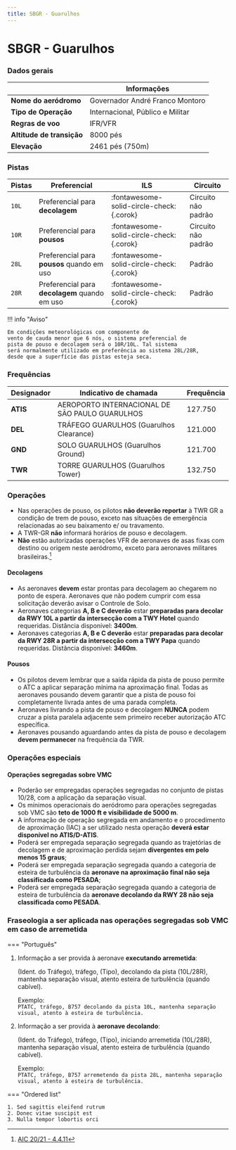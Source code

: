 ```yaml
---
title: SBGR - Guarulhos
---
```


# SBGR - Guarulhos

### Dados gerais

|                           | Informações                      |
|---------------------------|----------------------------------|
| **Nome do aeródromo**     | Governador André Franco Montoro  |
| **Tipo de Operação**      | Internacional, Público e Militar |
| **Regras de voo**         | IFR/VFR                          |
| **Altitude de transição** | 8000 pés                         |
| **Elevação**              | 2461 pés (750m)                  |

### Pistas

| Pistas | Preferencial                                  | ILS                                      | Circuito            |
|--------|-----------------------------------------------|------------------------------------------|---------------------|
| `10L`  | Preferencial para **decolagem**               | :fontawesome-solid-circle-check:{.corok} | Circuito não padrão |
| `10R`  | Preferencial para **pousos**                  | :fontawesome-solid-circle-check:{.corok} | Circuito não padrão | 
| `28L`  | Preferencial para **pousos** quando em uso    | :fontawesome-solid-circle-check:{.corok} | Padrão              |
| `28R`  | Preferencial para **decolagem** quando em uso | :fontawesome-solid-circle-check:{.corok} | Padrão              |

!!! info "Aviso"

    Em condições meteorológicas com componente de
    vento de cauda menor que 6 nós, o sistema preferencial de
    pista de pouso e decolagem será o 10R/10L. Tal sistema
    será normalmente utilizado em preferência ao sistema 28L/28R, 
    desde que a superfície das pistas esteja seca.

### Frequências

| **Designador** | **Indicativo de chamada**                      | **Frequência** |
|----------------|------------------------------------------------|----------------|
| **ATIS**       | AEROPORTO INTERNACIONAL DE SÃO PAULO GUARULHOS | 127.750        |
| **DEL**        | TRÁFEGO GUARULHOS (Guarulhos Clearance)        | 121.000        |
| **GND**        | SOLO GUARULHOS (Guarulhos Ground)              | 121.700        |
| **TWR**        | TORRE GUARULHOS (Guarulhos Tower)              | 132.750        |

### Operações

* Nas operações de pouso, os pilotos **não deverão reportar**
à TWR GR a condição de trem de pouso, exceto nas
situações de emergência relacionadas ao seu baixamento e/
ou travamento.
* A TWR-GR **não** informará horários de pouso e decolagem.
* **Não** estão autorizadas operações VFR de aeronaves de
asas fixas com destino ou origem neste aeródromo, exceto
para aeronaves militares brasileiras.[^1]

#### Decolagens

* As aeronaves **devem** estar prontas para decolagem ao chegarem no ponto de espera. Aeronaves que não podem cumprir com essa solicitação deverão avisar o Controle de Solo.
* Aeronaves categorias **A, B e C deverão** estar **preparadas
para decolar da RWY 10L a partir da intersecção com a TWY
Hotel** quando requeridas. Distância disponível: **3400m**.
* Aeronaves categorias **A, B e C deverão** estar **preparadas
para decolar da RWY 28R a partir da intersecção com a TWY
Papa** quando requeridas. Distância disponível: **3460m**.

#### Pousos

* Os pilotos devem lembrar que a saída rápida da pista de
pouso permite o ATC a aplicar separação mínima na
aproximação final. Todas as aeronaves pousando devem garantir
que a pista de pouso foi completamente livrada antes de uma
parada completa.
* Aeronaves livrando a pista de pouso e decolagem
**NUNCA** podem cruzar a pista paralela adjacente sem
primeiro receber autorização ATC específica.
* Aeronaves pousando aguardando antes da pista de
pouso e decolagem **devem permanecer**
na frequência da TWR.

### Operações especiais

#### Operações segregadas sobre VMC

* Poderão ser empregadas operações segregadas no
conjunto de pistas 10/28, com a aplicação da separação
visual.
* Os mínimos operacionais do aeródromo para operações
segregadas sob VMC são **teto de 1000 ft e visibilidade de
5000 m**.
* A informação de operação segregada em andamento e o
procedimento de aproximação (IAC) a ser utilizado nesta
operação **deverá estar disponível no ATIS/D-ATIS**.
* Poderá ser empregada separação segregada quando as
trajetórias de decolagem e de aproximação perdida sejam
**divergentes em pelo menos 15 graus**;
* Poderá ser empregada separação segregada quando a
categoria de esteira de turbulência da **aeronave na
aproximação final não seja classificada como PESADA**;
* Poderá ser empregada separação segregada quando a
categoria de esteira de turbulência da **aeronave decolando
da RWY 28 não seja classificada como PESADA**.

### Fraseologia a ser aplicada nas operações segregadas sob VMC em caso de arremetida

=== "Português"

1. Informação a ser provida à aeronave **executando arremetida**:  

    (Ident. do Tráfego), tráfego, (Tipo), decolando da pista (10L/28R), mantenha separação visual, atento esteira de turbulência (quando cabível).  

     Exemplo:  
       ```PTATC, tráfego, B757 decolando da pista 10L, mantenha separação visual, atento à esteira de turbulência.```  


2. Informação a ser provida à **aeronave decolando**:  

    (Ident. do Tráfego), tráfego, (Tipo), iniciando arremetida (10L/28R), mantenha separação visual, atento esteira de turbulência (quando cabível).  

     Exemplo:  
       ```PTATC, tráfego, B757 arremetendo da pista 28L, mantenha separação visual, atento à esteira de turbulência.```  

=== "Ordered list"

    1. Sed sagittis eleifend rutrum
    2. Donec vitae suscipit est
    3. Nulla tempor lobortis orci

[^1]: [AIC 20/21 - 4.4.11](https://publicacoes.decea.mil.br/publicacao/aic-n-2021)  
[^2]: [AIP Brasil](https://aisweb.decea.mil.br/?i=publicacoes&p=aip)  
[^3]: []()

